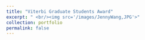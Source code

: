 ```yaml
---
title: "Viterbi Graduate Students Award"
excerpt: " <br/><img src='/images/JennyWang,JPG'>"
collection: portfolio
permalink: false
---
```

